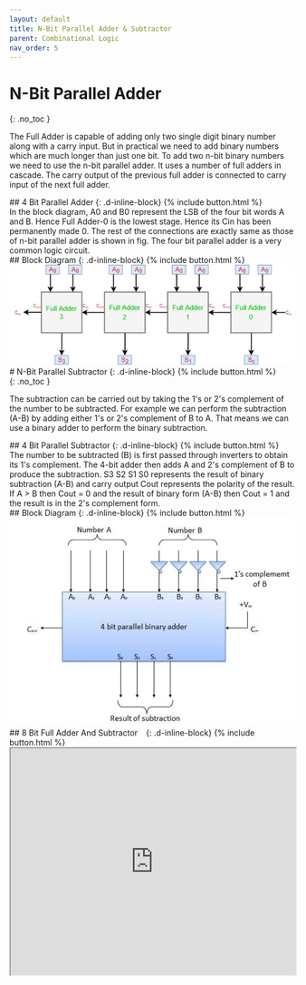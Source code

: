 ```yaml
---
layout: default
title: N-Bit Parallel Adder & Subtractor
parent: Combinational Logic
nav_order: 5
---
```



# N-Bit Parallel Adder
{: .no_toc }

The Full Adder is capable of adding only two single digit binary number along with a carry input. 
But in practical we need to add binary numbers which are much longer than just one bit. To add two n-bit binary numbers we need to use the n-bit parallel adder. 
It uses a number of full adders in cascade. 
The carry output of the previous full adder is connected to carry input of the next full adder.

<div class="main-sub-heading" markdown="1">
## 4 Bit Parallel Adder
{: .d-inline-block}
{% include button.html %}
</div>
In the block diagram, A0 and B0 represent the LSB of the four bit words A and B. 
Hence Full Adder-0 is the lowest stage. 
Hence its Cin has been permanently made 0. 
The rest of the connections are exactly same as those of n-bit parallel adder is shown in fig. The four bit parallel adder is a very common logic circuit.

<div class="main-sub-heading" markdown="1">
## Block Diagram
{: .d-inline-block}
{% include button.html %}
</div>

<div style="text-align:center"><img src="../../assets/images/fourbitadder_blockdiagram.jpg" /></div>


<div class="main-sub-heading" markdown="1">
# N-Bit Parallel Subtractor
{: .d-inline-block}
{% include button.html %}
</div>
{: .no_toc }

The subtraction can be carried out by taking the 1's or 2's complement of the number to be subtracted. 
For example we can perform the subtraction (A-B) by adding either 1's or 2's complement of B to A. 
That means we can use a binary adder to perform the binary subtraction.


<div class="main-sub-heading" markdown="1">
## 4 Bit Parallel Subtractor
{: .d-inline-block}
{% include button.html %}
</div>
The number to be subtracted (B) is first passed through inverters to obtain its 1's complement. 
The 4-bit adder then adds A and 2's complement of B to produce the subtraction. 
S3 S2 S1 S0 represents the result of binary subtraction (A-B) and carry output Cout represents the polarity of the result. 
If A > B then Cout = 0 and the result of binary form (A-B) then Cout = 1 and the result is in the 2's complement form.


<div class="main-sub-heading" markdown="1">
## Block Diagram
{: .d-inline-block}
{% include button.html %}
</div>

<div style="text-align:center"><img src="../../assets/images/fourbitsubstractor_blockdiagram.jpg" /></div>


<div class="main-sub-heading" markdown="1">
## 8 Bit Full Adder And Subtractor   
{: .d-inline-block}
{% include button.html %}
</div>
<iframe width="100%" height="400px" src="https://circuitverse.org/simulator/embed/2018" id="projectPreview" scrolling="no" webkitAllowFullScreen mozAllowFullScreen allowFullScreen> </iframe>
